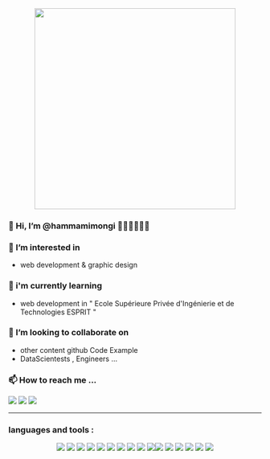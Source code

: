 <div align="center">
<img height="400px" src="https://miro.medium.com/max/1360/0*7Q3yvSIv_t0ioJ-Z.gif"/>
</div>

### 👋 Hi, I’m @hammamimongi 👨🏻‍💻👨🏻‍💻
### 👀 I’m interested in 
- web development & graphic design
### 🌱 i'm currently learning 
- web development in "  Ecole Supérieure Privée d'Ingénierie et de Technologies ESPRIT " 

### 💞️ I’m looking to collaborate on 
-  other content github Code Example
- DataScientests , Engineers ... 
 


### 📫 How to reach me ...

<div align="left">
<a href="https://www.facebook.com/monji.mana3rich/">   <img   src="https://img.icons8.com/cute-clipart/50/000000/facebook.png"/></a>
<a href="https://www.instagram.com/mongi_hammami/">    <img src="https://img.icons8.com/cute-clipart/50/000000/instagram-new.png"/></a>
<a href="https://www.linkedin.com/in/hammamimongi98/"> <img src="https://img.icons8.com/cute-clipart/50/000000/linkedin.png"/></a>
</div>
<hr>

### languages and tools  :

<div align="center">
<img src="https://img.icons8.com/color/50/000000/java-coffee-cup-logo--v2.png"/>
<img src="https://img.icons8.com/color/50/000000/javascript--v2.png"/>
<img src="https://img.icons8.com/color/50/000000/html-5.png"/>
<img src="https://img.icons8.com/color/50/000000/css3.png"/>
<img src="https://img.icons8.com/color/50/000000/php.png"/>
<img src="https://img.icons8.com/color/50/000000/mysql-logo.png"/>
<img src="https://img.icons8.com/color/50/000000/oracle-logo.png"/>
<img src="https://img.icons8.com/color/50/000000/bootstrap.png"/>
<img src="https://img.icons8.com/color/50/000000/symfony.png"/>
<img src="https://img.icons8.com/material-rounded/50/000000/github.png"/><img src="https://img.icons8.com/color-glass/48/000000/adobe-illustrator.png"/>
<img src="https://img.icons8.com/color-glass/50/000000/adobe-photoshop.png"/>
<img src="https://img.icons8.com/cute-clipart/50/000000/adobe-xd.png"/>
<img src="https://img.icons8.com/fluency/50/000000/adobe-after-effects.png"/>
<img src="https://img.icons8.com/fluency/50/000000/adobe-premiere-pro.png"/>
<img src="https://img.icons8.com/color/50/000000/c-plus-plus-logo.png"/>
</div>
<!---
hammamimongi/hammamimongi is a ✨ special ✨ repository because its `README.md` (this file) appears on your GitHub profile.
You can click the Preview link to take a look at your changes.
--->
